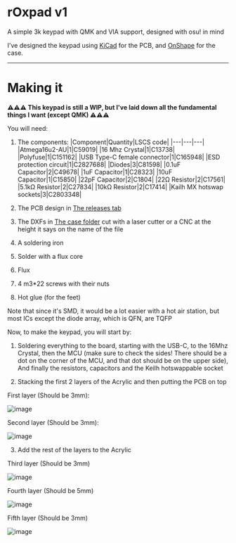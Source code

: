 # rOxpad v1
A simple 3k keypad with QMK and VIA support, designed with osu! in mind

I've designed the keypad using [KiCad](https://www.kicad.org/) for the PCB, and [OnShape](https://www.onshape.com/en/) for the case.

---
# Making it
**⚠️⚠️⚠️ This keypad is still a WIP, but I've laid down all the fundamental things I want (except QMK) ⚠️⚠️⚠️**

You will need:
1) The components:
    |Component|Quantity|LSCS code|
    |---|---|---|
    |Atmega16u2-AU|1|C59019|
    |16 Mhz Crystal|1|C13738|
    |Polyfuse|1|C151162|
    |USB Type-C female connector|1|C165948|
    |ESD protection circuit|1|C2827688|
    |Diodes|3|C81598|
    |0.1uF Capacitor|2|C49678|
    |1uF Capacitor|1|C28323|
    |10uF Capacitor|1|C15850|
    |22pF Capacitor|2|C1804|
    |22Ω Resistor|2|C17561|
    |5.1kΩ Resistor|2|C27834|
    |10kΩ Resistor|2|C17414|
    |Kailh MX hotswap sockets|3|C2803348|
    
1) The PCB design in [The releases tab](https://github.com/r0xANDt0l/rOxpad/releases/latest)
1) The DXFs in [The case folder](/rOxpad-case/) cut with a laser cutter or a CNC at the height it says on the name of the file
1) A soldering iron
1) Solder with a flux core
1) Flux
1) 4 m3*22 screws with their nuts
1) Hot glue (for the feet)

Note that since it's SMD, it would be a lot easier with a hot air station, but most ICs except the diode array, which is QFN, are TQFP

Now, to make the keypad, you will start by:
1) Soldering everything to the board, starting with the USB-C, to the 16Mhz Crystal, then the MCU 
(make sure to check the sides! There should be a dot on the corner of the MCU, and that dot should be on the upper side), And finally the resistors, capacitors
and the Keilh hotswappable socket

1) Stacking the first 2 layers of the Acrylic and then putting the PCB on top
  
  First layer (Should be 3mm):
  
  ![image](https://user-images.githubusercontent.com/41841903/206813507-63869746-9e3e-439c-aea7-37886cf41ae6.png)
  
  
  Second layer (Should be 3mm):
  
  ![image](https://user-images.githubusercontent.com/41841903/206813535-c3493d8a-3d35-4e91-ba91-51a4845ba40c.png)


3) Add the rest of the layers to the Acrylic

  Third layer (Should be 3mm)
  
  ![image](https://user-images.githubusercontent.com/41841903/206813784-6be1ace9-781f-42ff-8756-dd2de4f81942.png)

  
  Fourth layer (Should be 5mm)
  
  ![image](https://user-images.githubusercontent.com/41841903/206813802-b4b9171d-da5c-4ae8-bd38-0fc1b03694e2.png)

  
  Fifth layer (Should be 3mm)

  ![image](https://user-images.githubusercontent.com/41841903/206813811-f75b4caf-532e-40dc-9644-3f013e980472.png)
